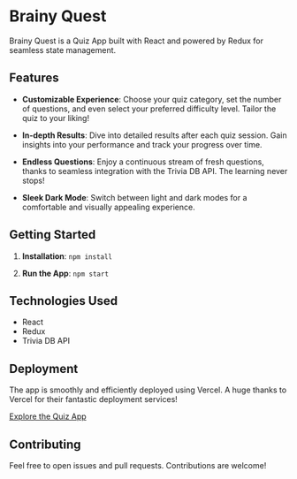 # Brainy Quest

Brainy Quest is a Quiz App built with React and powered by Redux for seamless state management.

## Features

- **Customizable Experience**: Choose your quiz category, set the number of questions, and even select your preferred difficulty level. Tailor the quiz to your liking!

- **In-depth Results**: Dive into detailed results after each quiz session. Gain insights into your performance and track your progress over time.

- **Endless Questions**: Enjoy a continuous stream of fresh questions, thanks to seamless integration with the Trivia DB API. The learning never stops!

- **Sleek Dark Mode**: Switch between light and dark modes for a comfortable and visually appealing experience.

## Getting Started

1. **Installation**: `npm install`

2. **Run the App**: `npm start`

## Technologies Used

- React
- Redux
- Trivia DB API

## Deployment

The app is smoothly and efficiently deployed using Vercel. A huge thanks to Vercel for their fantastic deployment services!

[Explore the Quiz App](https://brainy-quest.vercel.app/)

## Contributing

Feel free to open issues and pull requests. Contributions are welcome!
